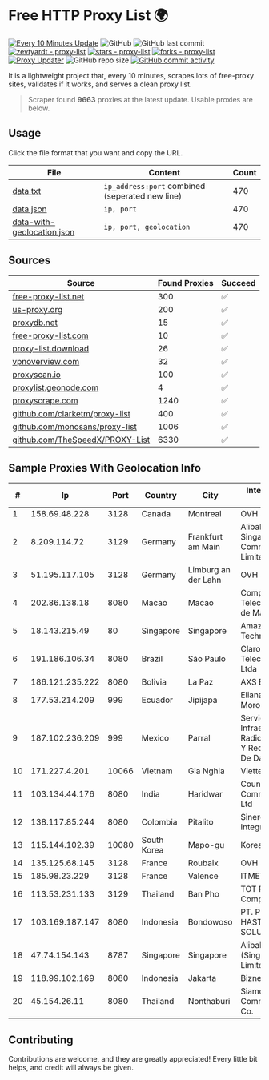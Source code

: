
# Free HTTP Proxy List 🌍

[![Every 10 Minutes Update](https://github.com/mertguvencli/http-proxy-list/actions/workflows/main.yml/badge.svg?branch=main)](https://github.com/mertguvencli/http-proxy-list/actions/workflows/main.yml)
![GitHub](https://img.shields.io/github/license/mertguvencli/http-proxy-list)
![GitHub last commit](https://img.shields.io/github/last-commit/mertguvencli/http-proxy-list)
[![zevtyardt - proxy-list](https://img.shields.io/static/v1?label=zevtyardt&message=proxy-list&color=blue&logo=github)](https://github.com/zevtyardt/proxy-list "Go to GitHub repo")
[![stars - proxy-list](https://img.shields.io/github/stars/zevtyardt/proxy-list?style=social)](https://github.com/zevtyardt/proxy-list)
[![forks - proxy-list](https://img.shields.io/github/forks/zevtyardt/proxy-list?style=social)](https://github.com/zevtyardt/proxy-list)
[![Proxy Updater](https://github.com/zevtyardt/proxy-list/workflows/Proxy%20Updater/badge.svg)](https://github.com/zevtyardt/proxy-list/actions?query=workflow:"Proxy+Updater")
![GitHub repo size](https://img.shields.io/github/repo-size/zevtyardt/proxy-list)
[![GitHub commit activity](https://img.shields.io/github/commit-activity/m/zevtyardt/proxy-list?logo=commits)](https://github.com/zevtyardt/proxy-list/commits/main)

It is a lightweight project that, every 10 minutes, scrapes lots of free-proxy sites, validates if it works, and serves a clean proxy list.

> Scraper found **9663** proxies at the latest update. Usable proxies are below.

## Usage

Click the file format that you want and copy the URL.

|File|Content|Count|
|----|-------|-----|
|[data.txt](https://raw.githubusercontent.com/mertguvencli/http-proxy-list/main/proxy-list/data.txt)|`ip_address:port` combined (seperated new line)|470|
|[data.json](https://raw.githubusercontent.com/mertguvencli/http-proxy-list/main/proxy-list/data.json)|`ip, port`|470|
|[data-with-geolocation.json](https://raw.githubusercontent.com/mertguvencli/http-proxy-list/main/proxy-list/data-with-geolocation.json)|`ip, port, geolocation`|470|

## Sources

|Source|Found Proxies|Succeed|
|------|-------------|-------|
|[free-proxy-list.net](https://free-proxy-list.net)|300|✅|
|[us-proxy.org](https://www.us-proxy.org)|200|✅|
|[proxydb.net](http://proxydb.net)|15|✅|
|[free-proxy-list.com](https://free-proxy-list.com/?page=&port=&type%5B%5D=http&type%5B%5D=https&up_time=0&search=Search)|10|✅|
|[proxy-list.download](https://www.proxy-list.download/HTTP)|26|✅|
|[vpnoverview.com](https://vpnoverview.com/privacy/anonymous-browsing/free-proxy-servers)|32|✅|
|[proxyscan.io](https://www.proxyscan.io)|100|✅|
|[proxylist.geonode.com](https://proxylist.geonode.com/api/proxy-list?limit=300&page=1&sort_by=lastChecked&sort_type=desc&protocols=http,https)|4|✅|
|[proxyscrape.com](https://api.proxyscrape.com/v2/?request=displayproxies&protocol=http&timeout=10000&country=all&ssl=all&anonymity=all)|1240|✅|
|[github.com/clarketm/proxy-list](https://raw.githubusercontent.com/clarketm/proxy-list/master/proxy-list-raw.txt)|400|✅|
|[github.com/monosans/proxy-list](https://raw.githubusercontent.com/monosans/proxy-list/main/proxies/http.txt)|1006|✅|
|[github.com/TheSpeedX/PROXY-List](https://raw.githubusercontent.com/TheSpeedX/PROXY-List/master/http.txt)|6330|✅|


## Sample Proxies With Geolocation Info

|#|Ip|Port|Country|City|Internet Service Provider|
|-|--|----|-------|----|-------------------------|
|1|158.69.48.228|3128|Canada|Montreal|OVH SAS|
|2|8.209.114.72|3129|Germany|Frankfurt am Main|Alibaba.com Singapore E-Commerce Private Limited|
|3|51.195.117.105|3128|Germany|Limburg an der Lahn|OVH SAS|
|4|202.86.138.18|8080|Macao|Macao|Companhia de Telecomunicacoes de Macau|
|5|18.143.215.49|80|Singapore|Singapore|Amazon Technologies Inc.|
|6|191.186.106.34|8080|Brazil|São Paulo|Claro NXT Telecomunicacoes Ltda|
|7|186.121.235.222|8080|Bolivia|La Paz|AXS Bolivia S. A.|
|8|177.53.214.209|999|Ecuador|Jipijapa|Eliana Vanessa Morocho Oña|
|9|187.102.236.209|999|Mexico|Parral|Servicios De Infraestructura De Radiocomunicacion Y Redes Privadas De Datos Hype|
|10|171.227.4.201|10066|Vietnam|Gia Nghia|Viettel Corporation|
|11|103.134.44.176|8080|India|Haridwar|Countrylink Communiction Pvt Ltd|
|12|138.117.85.244|8080|Colombia|Pitalito|Sinergy Soluciones Integrales|
|13|115.144.102.39|10080|South Korea|Mapo-gu|Korea Telecom|
|14|135.125.68.145|3128|France|Roubaix|OVH SAS|
|15|185.98.23.229|3128|France|Valence|ITMETRIX|
|16|113.53.231.133|3129|Thailand|Ban Pho|TOT Public Company Limited|
|17|103.169.187.147|8080|Indonesia|Bondowoso|PT. PRATAMA HASTA UTAMA SOLUSINDO|
|18|47.74.154.143|8787|Singapore|Singapore|Alibaba Cloud (Singapore) Private Limited|
|19|118.99.102.169|8080|Indonesia|Jakarta|Biznet Metronet|
|20|45.154.26.11|8080|Thailand|Nonthaburi|Siamdata Communication Co.|



## Contributing

Contributions are welcome, and they are greatly appreciated! Every
little bit helps, and credit will always be given.

